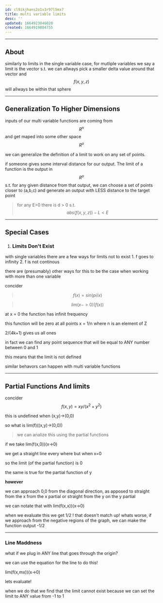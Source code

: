 ```yaml
---
id: cl9ikjhans2o1v3r97l5mx7
title: multi variable limits
desc: ''
updated: 1664923046020
created: 1664919804755
---
```


___

## About

similarly to limits in the single variable case,
for mutliple variables we say a limit is the vector s.t. we can allways pick a smaller delta value around that vector and $$f(x,y,z)$$ will allways be within that sphere



___

## Generalization To Higher Dimensions

inputs of our multi variable functions are coming from $$R^{n}$$ and get maped into some other space $$R^{o}$$

we can generalize the definition of a limit to work on any set of points.


if someone gives some interval distance for our output. The limit of a function is the output in $$R^{o}$$ s.t. for any given distance from that output, we can choose a set of points closer to (a,b,c) and generate an output with LESS distance to the target point

> for any E>0 there is d > 0
s.t. $$abs(f(x,y,z))-L<E$$

___

## Special Cases

1. ### Limits Don't Exist
with single variables there are a few ways for limits not to exist
    1. f goes to infinity
    2. f is not continous

there are (presumably) other ways for this to be the case when working with more than one variable

concider

> $$f(x)=sin(pi/x)$$

> $$lim(x->0)(f(x))$$

at x = 0 the function has infinit frequency

this function will be zero at all points x = 1/n where n is an element of Z

2/(4k+1) gives us all ones

in fact we can find any point sequence
that will be equal to ANY number between 0 and 1

this means that the limit is not defined

similar behavors can happen with multi variable functions

___

## Partial Functions And limits

concider $$f(x,y)=xy/(x^2+y^2)$$

this is undefined when (x,y)->(0,0)

so what is lim(f)((x,y)->(0,0))


> we can analize this using the partial functions

if we take lim(f(x,0))(x->0)

we get a straight line every where but when x=0

so the limit (of the partial function) is 0

the same is true for the partial function of y

**however**

we can approach 0,0 from the diagonal direction, as apposed to straight from the x from the x partial or straight from the y on the y partial

we can notate that with
lim(f(x,x))(x->0)

when we evaluate this we get 1/2 !
that doesn't match up! whats worse, if we approach from the negative regions of the graph, we can make the function output -1/2

___

### Line Maddness



what if we plug in ANY line that goes through the origin?


we can use the equation for the line to do this!

lim(f(x,mx))(x->0)

lets evaluate!


when we do that we find that the limit cannot exist because we can set the limit to ANY value from -1 to 1
